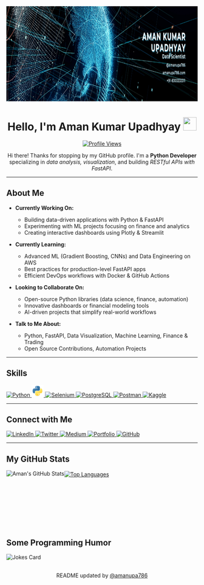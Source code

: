 <!-- Cover Image Section -->
<div align="center">
  <!-- Replace with your preferred cover image -->
  <img 
       width="100%" 
       height="250px" 
       src="Cover.png" 
       alt="cover image" 
  />
</div>

<!-- Title and Greeting -->
<h1 align="center">
  Hello, I'm Aman Kumar Upadhyay
  <img 
       src="https://raw.githubusercontent.com/rahulbanerjee26/githubProfileReadmeGenerator/main/gifs/wave.gif" 
       width="35px" 
       height="35px" 
  />
</h1>

<!-- Visitor Badge (Optional) -->
<p align="center">
  <a href="https://hits.seeyoufarm.com">
  <img src="https://hits.seeyoufarm.com/api/count/incr/badge.svg?url=github.com/amanupa786/amanupa786&title=Profile%20Views" alt="Profile Views" />
</a>

</p>

<!-- Intro Summary -->
<div align="center">
  <p>
    Hi there! Thanks for stopping by my GitHub profile. 
    I'm a <b>Python Developer</b> specializing in 
    <i>data analysis, visualization</i>, and building 
    <i>RESTful APIs with FastAPI</i>.
  </p>
</div>

---

## About Me

- **Currently Working On:**
  - Building data-driven applications with Python & FastAPI  
  - Experimenting with ML projects focusing on finance and analytics  
  - Creating interactive dashboards using Plotly & Streamlit  

- **Currently Learning:**
  - Advanced ML (Gradient Boosting, CNNs) and Data Engineering on AWS  
  - Best practices for production-level FastAPI apps  
  - Efficient DevOps workflows with Docker & GitHub Actions  

- **Looking to Collaborate On:**
  - Open-source Python libraries (data science, finance, automation)  
  - Innovative dashboards or financial modeling tools  
  - AI-driven projects that simplify real-world workflows  

- **Talk to Me About:**
  - Python, FastAPI, Data Visualization, Machine Learning, Finance & Trading  
  - Open Source Contributions, Automation Projects  

---

## Skills

<p>
  <!-- Python -->
  <a href="https://github.com/amanupa786?tab=repositories&q=&type=&language=python&sort=">
    <img 
         width="32px" 
         height="32px" 
         src="https://raw.githubusercontent.com/rahulbanerjee26/githubAboutMeGenerator/main/icons/python.svg" 
         alt="Python"
    />
  </a>
  
  <!-- FastAPI (optional custom icon) -->
  <a href="https://fastapi.tiangolo.com/">
    <img 
         width="32px" 
         height="32px" 
         src="https://raw.githubusercontent.com/devicons/devicon/master/icons/python/python-original.svg" 
         alt="FastAPI" 
         title="FastAPI (using Python icon as a placeholder)"
    />
  </a>

  <!-- Selenium -->
  <a href="https://github.com/amanupa786?tab=repositories&q=&type=&language=selenium&sort=">
    <img 
         width="32px" 
         height="32px" 
         src="https://raw.githubusercontent.com/rahulbanerjee26/githubAboutMeGenerator/main/icons/selenium.svg" 
         alt="Selenium"
    />
  </a>

  <!-- PostgreSQL -->
  <a href="https://github.com/amanupa786?tab=repositories&q=&type=&language=postgresql&sort=">
    <img 
         width="32px" 
         height="32px" 
         src="https://raw.githubusercontent.com/rahulbanerjee26/githubAboutMeGenerator/main/icons/postgresql.svg" 
         alt="PostgreSQL"
    />
  </a>

  <!-- Postman -->
  <a href="https://github.com/amanupa786?tab=repositories&q=&type=&language=postman&sort=">
    <img 
         width="32px" 
         height="32px" 
         src="https://raw.githubusercontent.com/rahulbanerjee26/githubAboutMeGenerator/main/icons/postman.svg" 
         alt="Postman"
    />
  </a>
  
  <!-- Kaggle -->
  <a href="https://github.com/amanupa786?tab=repositories&q=&type=&language=kaggle&sort=">
    <img 
         width="32px" 
         height="32px" 
         src="https://raw.githubusercontent.com/rahulbanerjee26/githubAboutMeGenerator/main/icons/kaggle.svg" 
         alt="Kaggle"
    />
  </a>
</p>

---

## Connect with Me

<p>
  <a href="https://www.linkedin.com/in/amanupa786">
    <img 
         width="32px" 
         src="https://raw.githubusercontent.com/rahulbanerjee26/githubAboutMeGenerator/main/icons/linked-in-alt.svg" 
         alt="LinkedIn"
    />
  </a>
  
  <a href="https://www.twitter.com/amanupa786">
    <img 
         width="32px" 
         src="https://raw.githubusercontent.com/rahulbanerjee26/githubAboutMeGenerator/main/icons/twitter.svg" 
         alt="Twitter"
    />
  </a>
  
  <a href="https://amanupa786.medium.com/">
    <img 
         width="32px" 
         src="https://raw.githubusercontent.com/rahulbanerjee26/githubAboutMeGenerator/main/icons/medium.svg" 
         alt="Medium"
    />
  </a>
  
  <a href="https://amanupa786.com/">
    <img 
         width="32px" 
         src="https://raw.githubusercontent.com/rahulbanerjee26/githubAboutMeGenerator/main/icons/portfolio.png" 
         alt="Portfolio"
    />
  </a>
  
  <a href="https://github.com/amanupa786">
    <img 
         width="32px" 
         src="https://raw.githubusercontent.com/rahulbanerjee26/githubAboutMeGenerator/main/icons/github.svg" 
         alt="GitHub"
    />
  </a>
</p>

---

## My GitHub Stats

<p>
  <a href="https://github.com/amanupa786/github-readme-stats">
    <img 
         align="left" 
         src="https://github-readme-stats.vercel.app/api?username=amanupa786&count_private=true&show_icons=true&theme=dark" 
         alt="Aman's GitHub Stats"
         height="175px" 
    />
  </a>
  <a href="https://github.com/amanupa786/convoychat">
    <img 
         align="center" 
         src="https://github-readme-stats.vercel.app/api/top-langs/?username=amanupa786&theme=dark" 
         alt="Top Languages" 
         height="175px" 
    />
  </a>
</p>


<br/><br/><br/><br/>
---

## Some Programming Humor
<p>
  <img 
       src="https://readme-jokes.vercel.app/api?theme=default" 
       alt="Jokes Card" 
  />
</p>

<br/>

<footer align="center">
  README updated by 
  <a href='https://github.com/amanupa786'>@amanupa786</a>
</footer>
